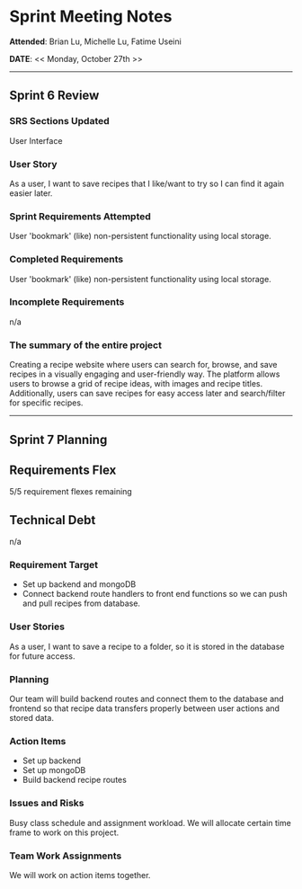 # Sprint Meeting Notes

**Attended**: Brian Lu, Michelle Lu, Fatime Useini

**DATE**: << Monday, October 27th >>

***

## Sprint 6 Review

### SRS Sections Updated

User Interface

### User Story

As a user, I want to save recipes that I like/want to try so I can find it again easier later.

### Sprint Requirements Attempted

User 'bookmark' (like) non-persistent functionality using local storage.

### Completed Requirements

User 'bookmark' (like) non-persistent functionality using local storage.

### Incomplete Requirements

n/a

### The summary of the entire project

Creating a recipe website where users can search for, browse, and save recipes in a visually engaging and user-friendly way. The platform allows users to browse a grid of recipe ideas, with images and recipe titles. Additionally, users can save recipes for easy access later and search/filter for specific recipes.


***

## Sprint 7 Planning

## Requirements Flex

5/5 requirement flexes remaining

## Technical Debt

n/a

### Requirement Target

- Set up backend and mongoDB
- Connect backend route handlers to front end functions so we can push and pull recipes from database. 

### User Stories

As a user, I want to save a recipe to a folder, so it is stored in the database for future access.

### Planning

Our team will build backend routes and connect them to the database and frontend so that recipe data transfers properly between user actions and stored data.

### Action Items

- Set up backend
- Set up mongoDB
- Build backend recipe routes

### Issues and Risks

Busy class schedule and assignment workload. We will allocate certain time frame to work on this project.

### Team Work Assignments

We will work on action items together.
